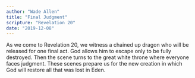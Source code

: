 ```yaml
---
author: "Wade Allen"
title: "Final Judgment"
scripture: "Revelation 20"
date: "2019-12-08"
---
```


As we come to Revelation 20, we witness a chained up dragon who will be released for one final act. God allows him to escape only to be fully destroyed. Then the scene turns to the great white throne where everyone faces judgment. These scenes prepare us for the new creation in which God will restore all that was lost in Eden.
